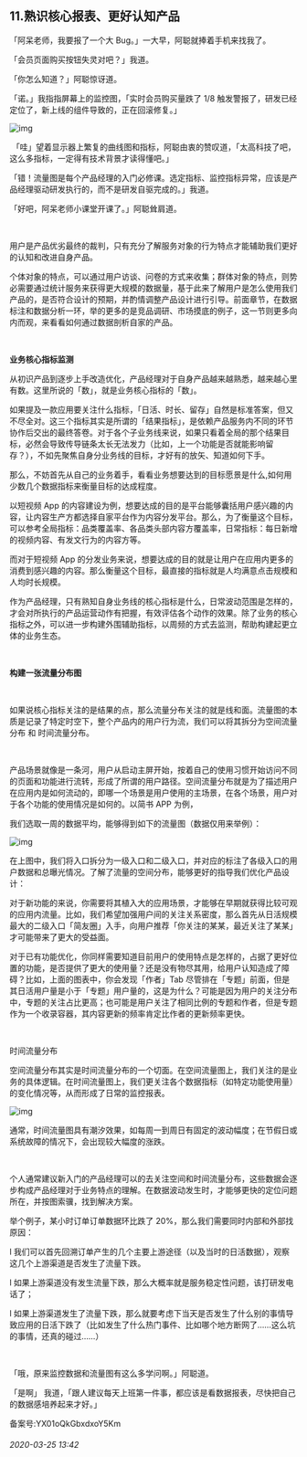 ## 11.熟识核心报表、更好认知产品
「阿呆老师，我要报了一个大 Bug。」一大早，阿聪就捧着手机来找我了。


「会员页面购买按钮失灵对吧？」我道。


「你怎么知道？」阿聪惊讶道。


「诺。」我指指屏幕上的监控图，「实时会员购买量跌了 1/8 触发警报了，研发已经定位了，新上线的组件导致的，正在回滚修复。」


![img](https://pic2.zhimg.com/v2-dac7fc6105706be0e6eb21e37e51f438.webp)

 「哇」望着显示器上繁复的曲线图和指标，阿聪由衷的赞叹道，「太高科技了吧，这么多指标，一定得有技术背景才读得懂吧。」


「错！流量图是每个产品经理的入门必修课。选定指标、监控指标异常，应该是产品经理驱动研发执行的，而不是研发自驱完成的。」我道。


「好吧，阿呆老师小课堂开课了。」阿聪耸肩道。


 


用户是产品优劣最终的裁判，只有充分了解服务对象的行为特点才能辅助我们更好的认知和改进自身产品。


个体对象的特点，可以通过用户访谈、问卷的方式来收集；群体对象的特点，则势必需要通过统计服务来获得更大规模的数据量，基于此来了解用户是怎么使用我们产品的，是否符合设计的预期，并酌情调整产品设计进行引导。前面章节，在数据标注和数据分析一环，举的更多的是竞品调研、市场摸底的例子，这一节则更多向内而观，来看看如何通过数据剖析自家的产品。


 


**业务核心指标监测**


从初识产品到逐步上手改造优化，产品经理对于自身产品越来越熟悉，越来越心里有数。这里所说的「数」，就是业务核心指标的「数」。


如果提及一款应用要关注什么指标，「日活、时长、留存」自然是标准答案，但又不尽全对。这三个指标其实是所谓的「结果指标」，是依赖产品服务内不同的环节协作后交出的最终答卷。对于各个子业务线来说，如果只看着全局的那个结果目标，必然会导致传导链条太长无法发力（比如，上一个功能是否就能影响留存？），不如先聚焦自身分业务线的目标，才好有的放矢、知道如何下手。


那么，不妨首先从自己的业务着手，看看业务想要达到的目标愿景是什么,如何用少数几个数据指标来衡量目标的达成程度。


以短视频 App 的内容建设为例，想要达成的目的是平台能够囊括用户感兴趣的内容，让内容生产方都选择自家平台作为内容分发平台。那么，为了衡量这个目标，可以参考全局指标：品类覆盖率、各品类头部内容方覆盖率，日常指标：每日新增的视频内容、有发文行为的内容方等。


而对于短视频 App 的分发业务来说，想要达成的目的就是让用户在应用内更多的消费到感兴趣的内容。那么衡量这个目标，最直接的指标就是人均满意点击规模和人均时长规模。


作为产品经理，只有熟知自身业务线的核心指标是什么，日常波动范围是怎样的，才会对所执行的产品运营动作有把握，有效评估各个动作的效果。除了业务的核心指标之外，可以进一步构建外围辅助指标，以周频的方式去监测，帮助构建起更立体的业务生态。


 


**构建一张流量分布图**


 


如果说核心指标关注的是结果的点，那么流量分布关注的就是线和面。流量图的本质是记录了特定时空下，整个产品内的用户行为流，我们可以将其拆分为空间流量分布 和 时间流量分布。


 


产品场景就像是一条河，用户从启动主屏开始，按着自己的使用习惯开始访问不同的页面和功能进行流转，形成了所谓的用户路径。空间流量分布就是为了描述用户在应用内是如何流动的，即哪一个场景是用户使用的主场景，在各个场景，用户对于各个功能的使用情况是如何的。以简书 APP 为例，


我们选取一周的数据平均，能够得到如下的流量图（数据仅用来举例）：


![img](https://pic1.zhimg.com/v2-0b06d4c276c7f5d9cd329c6be7448db4.webp)

在上图中，我们将入口拆分为一级入口和二级入口，并对应的标注了各级入口的用户数据和总曝光情况。了解了流量的空间分布，能够更好的指导我们优化产品设计：


对于新功能的来说，你需要将其植入大的应用场景，才能够在早期就获得比较可观的应用内流量。比如，我们希望加强用户间的关注关系密度，那么首先从日活规模最大的二级入口「简友圈」入手，向用户推荐「你关注的某某，最近关注了某某」才可能带来了更大的受益面。


对于已有功能优化，你同样需要知道目前用户的使用特点是怎样的，占据了更好位置的功能，是否提供了更大的使用量？还是没有物尽其用，给用户认知造成了障碍？比如，上面的图表中，你会发现「作者」Tab 尽管排在「专题」前面，但是其日活用户量是小于「专题」用户量的，这是为什么？可能是因为用户的关注分布中，专题的关注占比更高；也可能是用户关注了相同比例的专题和作者，但是专题作为一个收录容器，其内容更新的频率肯定比作者的更新频率更快。


 


时间流量分布


空间流量分布其实是时间流量分布的一个切面。在空间流量图上，我们关注的是业务的具体逻辑。在时间流量图上，我们更关注各个数据指标（如特定功能使用量）的变化情况等，从而形成了日常的监控报表。


![img](https://pic1.zhimg.com/v2-7a7786def813dd33c85a051c597d4f29.webp)

通常，时间流量图具有潮汐效果，如每周一到周日有固定的波动幅度；在节假日或系统故障的情况下，会出现较大幅度的涨跌。


 


个人通常建议新入门的产品经理可以的去关注空间和时间流量分布，这些数据会逐步构成产品经理对于业务特点的理解。在数据波动发生时，才能够更快的定位问题所在，并按图索骥，找到解决方案。


举个例子，某小时订单订单数据环比跌了 20%，那么我们需要同时内部和外部找原因：


l 我们可以首先回溯订单产生的几个主要上游途径（以及当时的日活数据），观察这几个上游渠道是否发生了流量下跌。


l 如果上游渠道没有发生流量下跌，那么大概率就是服务稳定性问题，该打研发电话了；


l 如果上游渠道发生了流量下跌，那么就要考虑下当天是否发生了什么别的事情导致应用的日活下跌了（比如发生了什么热门事件、比如哪个地方断网了……这么坑的事情，还真的碰过……）


 


「哦，原来监控数据和流量图有这么多学问啊。」阿聪道。


「是啊」 我道，「跟人建议每天上班第一件事，都应该是看数据报表，尽快把自己的数据感培养起来才好。」


备案号:YX01oQkGbxdxoY5Km


###### 2020-03-25 13:42
